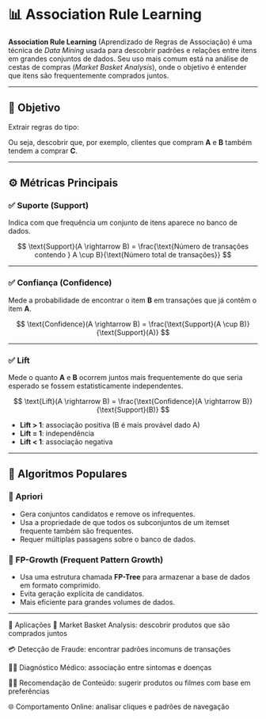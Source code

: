 # 📊 Association Rule Learning

**Association Rule Learning** (Aprendizado de Regras de Associação) é uma técnica de *Data Mining* usada para descobrir padrões e relações entre itens em grandes conjuntos de dados. Seu uso mais comum está na análise de cestas de compras (*Market Basket Analysis*), onde o objetivo é entender que itens são frequentemente comprados juntos.

---

## 🧠 Objetivo

Extrair regras do tipo:


Ou seja, descobrir que, por exemplo, clientes que compram **A** e **B** também tendem a comprar **C**.

---

## ⚙️ Métricas Principais

### ✅ Suporte (Support)

Indica com que frequência um conjunto de itens aparece no banco de dados.

$$
\text{Support}(A \rightarrow B) = \frac{\text{Número de transações contendo } A \cup B}{\text{Número total de transações}}
$$

---

### ✅ Confiança (Confidence)

Mede a probabilidade de encontrar o item **B** em transações que já contêm o item **A**.

$$
\text{Confidence}(A \rightarrow B) = \frac{\text{Support}(A \cup B)}{\text{Support}(A)}
$$

---

### ✅ Lift

Mede o quanto **A** e **B** ocorrem juntos mais frequentemente do que seria esperado se fossem estatisticamente independentes.

$$
\text{Lift}(A \rightarrow B) = \frac{\text{Confidence}(A \rightarrow B)}{\text{Support}(B)}
$$


- **Lift > 1**: associação positiva (B é mais provável dado A)
- **Lift = 1**: independência
- **Lift < 1**: associação negativa

---

## 🧮 Algoritmos Populares

### 🔹 Apriori

- Gera conjuntos candidatos e remove os infrequentes.
- Usa a propriedade de que todos os subconjuntos de um itemset frequente também são frequentes.
- Requer múltiplas passagens sobre o banco de dados.

### 🔹 FP-Growth (Frequent Pattern Growth)

- Usa uma estrutura chamada **FP-Tree** para armazenar a base de dados em formato comprimido.
- Evita geração explícita de candidatos.
- Mais eficiente para grandes volumes de dados.

---


📌 Aplicações
🛒 Market Basket Analysis: descobrir produtos que são comprados juntos

💳 Detecção de Fraude: encontrar padrões incomuns de transações

👨‍⚕️ Diagnóstico Médico: associação entre sintomas e doenças

🧑‍💻 Recomendação de Conteúdo: sugerir produtos ou filmes com base em preferências

🌐 Comportamento Online: analisar cliques e padrões de navegação